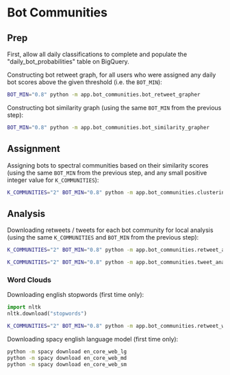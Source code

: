 # Bot Communities

## Prep

First, allow all daily classifications to complete and populate the "daily_bot_probabilities" table on BigQuery.

Constructing bot retweet graph, for all users who were assigned any daily bot scores above the given threshold (i.e. the `BOT_MIN`):

```sh
BOT_MIN="0.8" python -m app.bot_communities.bot_retweet_grapher
```

Constructing bot similarity graph (using the same `BOT_MIN` from the previous step):

```sh
BOT_MIN="0.8" python -m app.bot_communities.bot_similarity_grapher
```

## Assignment

Assigning bots to spectral communities based on their similarity scores (using the same `BOT_MIN` from the previous step, and any small positive integer value for `K_COMMUNITIES`):

```sh
K_COMMUNITIES="2" BOT_MIN="0.8" python -m app.bot_communities.clustering
```

## Analysis

Downloading retweets / tweets for each bot community for local analysis (using the same `K_COMMUNITIES` and `BOT_MIN` from the previous step):

```sh
K_COMMUNITIES="2" BOT_MIN="0.8" python -m app.bot_communities.retweet_analyzer
```


```sh
K_COMMUNITIES="2" BOT_MIN="0.8" python -m app.bot_communities.tweet_analyzer
```

### Word Clouds

Downloading english stopwords (first time only):

```py
import nltk
nltk.download("stopwords")
```

```sh
K_COMMUNITIES="2" BOT_MIN="0.8" python -m app.bot_communities.retweet_wordclouds
```

Downloading spacy english language model (first time only):

```sh
python -m spacy download en_core_web_lg
python -m spacy download en_core_web_md
python -m spacy download en_core_web_sm
```
